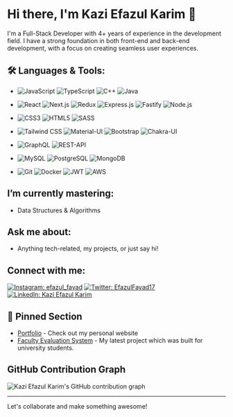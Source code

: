 # Hi there, I'm Kazi Efazul Karim 👋

I'm a Full-Stack Developer with 4+ years of experience in the development field. I have a strong foundation in both front-end and back-end development, with a focus on creating seamless user experiences.

## 🛠️ Languages & Tools:
- 
  ![JavaScript](https://img.shields.io/badge/-JavaScript-000?&logo=JavaScript)
  ![TypeScript](https://img.shields.io/badge/-TypeScript-000?&logo=TypeScript)
  ![C++](https://img.shields.io/badge/-C++-000?&logo=Cplusplus)
  ![Java](https://img.shields.io/badge/-Java-000?&logo=Java)

- 
  ![React](https://img.shields.io/badge/-React-000?&logo=React)
  ![Next.js](https://img.shields.io/badge/-Next.js-000?&logo=Next.js)
  ![Redux](https://img.shields.io/badge/-Redux-000?&logo=Redux)
  ![Express.js](https://img.shields.io/badge/-Express.js-000?&logo=Express)
  ![Fastify](https://img.shields.io/badge/-Fastify-000?&logo=Fastify)
  ![Node.js](https://img.shields.io/badge/-Node.js-000?&logo=Node.js)

- 
  ![CSS3](https://img.shields.io/badge/-CSS3-000?&logo=CSS3)
  ![HTML5](https://img.shields.io/badge/-HTML5-000?&logo=HTML5)
  ![SASS](https://img.shields.io/badge/-SASS-000?&logo=SASS)

- 
  ![Tailwind CSS](https://img.shields.io/badge/-Tailwind_CSS-000?&logo=Tailwind-CSS)
  ![Material-UI](https://img.shields.io/badge/-Material--UI-000?&logo=Material-UI)
  ![Bootstrap](https://img.shields.io/badge/-Bootstrap-000?&logo=Bootstrap)
  ![Chakra-UI](https://img.shields.io/badge/-Chakra--UI-000?&logo=Chakra-UI)

- 
  ![GraphQL](https://img.shields.io/badge/-GraphQL-000?&logo=GraphQL)
  ![REST-API](https://img.shields.io/badge/-REST-000?&logo=REST)
 

- 
  ![MySQL](https://img.shields.io/badge/-MySQL-000?&logo=MySQL)
  ![PostgreSQL](https://img.shields.io/badge/-PostgreSQL-000?&logo=PostgreSQL)
  ![MongoDB](https://img.shields.io/badge/-MongoDB-000?&logo=MongoDB)
  
- 
  ![Git](https://img.shields.io/badge/-Git-000?&logo=Git)
  ![Docker](https://img.shields.io/badge/-Docker-000?&logo=Docker)
  ![JWT](https://img.shields.io/badge/-JWT-000?&logo=JSON-Web-Tokens)
  ![AWS](https://img.shields.io/badge/-AWS-000?&logo=Amazon-AWS)


## I’m currently mastering:
- Data Structures & Algorithms

## Ask me about:
- Anything tech-related, my projects, or just say hi!

## Connect with me:
[![Instagram: efazul_fayad](https://img.shields.io/badge/-efazul_fayad-E4405F?style=flat-square&logo=Instagram&logoColor=white&link=https://www.instagram.com/efazul_fayad/)](https://www.instagram.com/efazul_fayad/)
[![Twitter: EfazulFayad17](https://img.shields.io/twitter/follow/EfazulFayad17?style=social)](https://twitter.com/EfazulFayad17)
[![LinkedIn: Kazi Efazul Karim](https://img.shields.io/badge/-Kazi%20Efazul%20Karim-blue?style=flat-square&logo=Linkedin&logoColor=white&link=https://www.linkedin.com/in/kazi-efazul-karim-046964202/)](https://www.linkedin.com/in/kazi-efazul-karim-046964202/)

## 📌 Pinned Section

- [Portfolio](https://www.efazulkarim.live/) - Check out my personal website
- [Faculty Evaluation System](https://faculty.apppulse.dev/) - My latest project which was built for university students.


## GitHub Contribution Graph
![Kazi Efazul Karim's GitHub contribution graph](https://activity-graph.herokuapp.com/graph?username=dark-archer1717&theme=xcode)

---

Let's collaborate and make something awesome!
